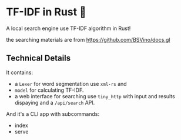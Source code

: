# TF-IDF in Rust 🦀

A local search engine use TF-IDF algorithm in Rust!

the searching materials are from <https://github.com/BSVino/docs.gl>

## Technical Details

It contains:

- a `Lexer` for word segmentation use `xml-rs` and
- `model` for calculating TF-IDF.
- a web interface for searching use `tiny_http` with input and results dispaying and a `/api/search` API.

And it's a CLI app with subcommands:

- index
- serve

